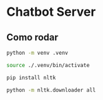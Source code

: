 # Chatbot Server

## Como rodar

```bash
python -m venv .venv
```

```bash
source ./.venv/bin/activate
```

```bash
pip install nltk
```

```bash
python -m nltk.downloader all
```

